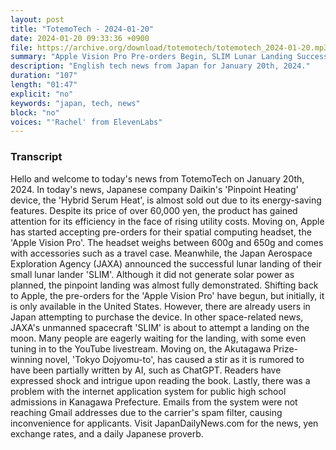 ```yaml
---
layout: post
title: "TotemoTech - 2024-01-20"
date: 2024-01-20 09:33:36 +0900
file: https://archive.org/download/totemotech/totemotech_2024-01-20.mp3
summary: "Apple Vision Pro Pre-orders Begin, SLIM Lunar Landing Successful, & more…"
description: "English tech news from Japan for January 20th, 2024."
duration: "107"
length: "01:47"
explicit: "no"
keywords: "japan, tech, news"
block: "no"
voices: "'Rachel' from ElevenLabs"
---
```


### Transcript

Hello and welcome to today's news from TotemoTech on January 20th, 2024. In today's news, Japanese company Daikin's 'Pinpoint Heating' device, the 'Hybrid Serum Heat', is almost sold out due to its energy-saving features. Despite its price of over 60,000 yen, the product has gained attention for its efficiency in the face of rising utility costs. Moving on, Apple has started accepting pre-orders for their spatial computing headset, the 'Apple Vision Pro'. The headset weighs between 600g and 650g and comes with accessories such as a travel case. Meanwhile, the Japan Aerospace Exploration Agency (JAXA) announced the successful lunar landing of their small lunar lander 'SLIM'. Although it did not generate solar power as planned, the pinpoint landing was almost fully demonstrated. Shifting back to Apple, the pre-orders for the 'Apple Vision Pro' have begun, but initially, it is only available in the United States. However, there are already users in Japan attempting to purchase the device. In other space-related news, JAXA's unmanned spacecraft 'SLIM' is about to attempt a landing on the moon. Many people are eagerly waiting for the landing, with some even tuning in to the YouTube livestream. Moving on, the Akutagawa Prize-winning novel, 'Tokyo Dojyomu-to', has caused a stir as it is rumored to have been partially written by AI, such as ChatGPT. Readers have expressed shock and intrigue upon reading the book. Lastly, there was a problem with the internet application system for public high school admissions in Kanagawa Prefecture. Emails from the system were not reaching Gmail addresses due to the carrier's spam filter, causing inconvenience for applicants.   Visit JapanDailyNews.com for the news, yen exchange rates, and a daily Japanese proverb.
